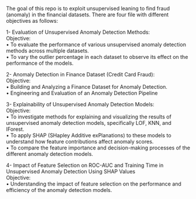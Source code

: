 The goal of this repo is to exploit unsupervised leaning to find fraud (anomaly) in the financial datasets. There are four file with different objectives as follows:

1- Evaluation of Unsupervised Anomaly Detection Methods:  
Objective:  
• To evaluate the performance of various unsupervised anomaly detection methods across
multiple datasets.   
• To vary the outlier percentage in each dataset to observe its effect on the performance of
the models.  

2- Anomaly Detection in Finance Dataset (Credit Card Fraud):  
Objective:  
• Building and Analyzing a Finance Dataset for Anomaly Detection.  
• Engineering and Evaluation of an Anomaly Detection Pipeline  

3- Explainability of Unsupervised Anomaly Detection Models:  
Objective:   
• To investigate methods for explaining and visualizing the results of unsupervised anomaly
detection models, specifically LOF, KNN, and IForest.  
• To apply SHAP (SHapley Additive exPlanations) to these models to understand how feature
contributions affect anomaly scores.  
• To compare the feature importance and decision-making processes of the different anomaly
detection models.  

4- Impact of Feature Selection on ROC-AUC and Training Time in Unsupervised Anomaly Detection Using SHAP Values  
Objective:   
• Understanding the impact of feature selection on the performance and efficiency of the anomaly detection models.
